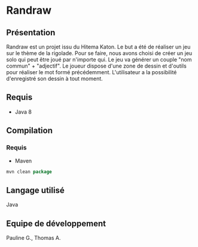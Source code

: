 # Randraw
## Présentation
Randraw est un projet issu du Hitema Katon. Le but a été de réaliser un jeu sur le thème de la rigolade.
Pour se faire, nous avons choisi de créer un jeu solo qui peut être joué par n'importe qui.
Le jeu va générer un couple "nom commun" + "adjectif". Le joueur dispose d'une zone de dessin et d'outils pour réaliser le mot formé précédemment. 
L'utilisateur a la possibilité d'enregistré son dessin à tout moment.

## Requis
- Java 8

## Compilation
### Requis
- Maven
```java
mvn clean package
```

## Langage utilisé
Java

## Equipe de développement
Pauline G., Thomas A.